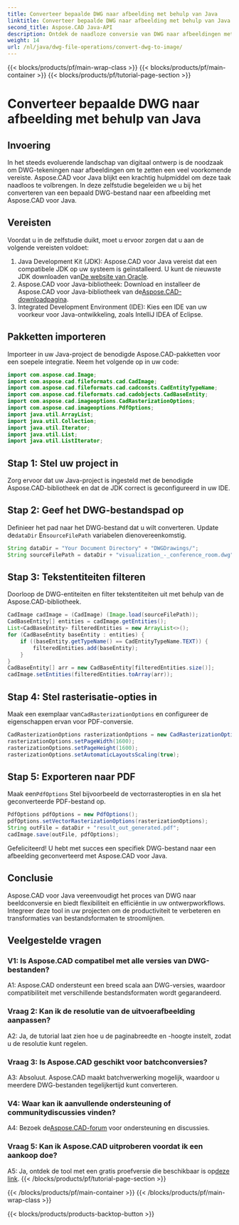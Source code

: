 ```yaml
---
title: Converteer bepaalde DWG naar afbeelding met behulp van Java
linktitle: Converteer bepaalde DWG naar afbeelding met behulp van Java
second_title: Aspose.CAD Java-API
description: Ontdek de naadloze conversie van DWG naar afbeeldingen met Aspose.CAD voor Java. Volg onze stapsgewijze handleiding voor efficiënte transformaties van bestandsformaten.
weight: 14
url: /nl/java/dwg-file-operations/convert-dwg-to-image/
---
```


{{< blocks/products/pf/main-wrap-class >}}
{{< blocks/products/pf/main-container >}}
{{< blocks/products/pf/tutorial-page-section >}}

# Converteer bepaalde DWG naar afbeelding met behulp van Java

## Invoering

In het steeds evoluerende landschap van digitaal ontwerp is de noodzaak om DWG-tekeningen naar afbeeldingen om te zetten een veel voorkomende vereiste. Aspose.CAD voor Java blijkt een krachtig hulpmiddel om deze taak naadloos te volbrengen. In deze zelfstudie begeleiden we u bij het converteren van een bepaald DWG-bestand naar een afbeelding met Aspose.CAD voor Java.

## Vereisten

Voordat u in de zelfstudie duikt, moet u ervoor zorgen dat u aan de volgende vereisten voldoet:
1.  Java Development Kit (JDK): Aspose.CAD voor Java vereist dat een compatibele JDK op uw systeem is geïnstalleerd. U kunt de nieuwste JDK downloaden van[De website van Oracle](https://www.oracle.com/java/technologies/javase-downloads.html).
2.  Aspose.CAD voor Java-bibliotheek: Download en installeer de Aspose.CAD voor Java-bibliotheek van de[Aspose.CAD-downloadpagina](https://releases.aspose.com/cad/java/).
3. Integrated Development Environment (IDE): Kies een IDE van uw voorkeur voor Java-ontwikkeling, zoals IntelliJ IDEA of Eclipse.

## Pakketten importeren

Importeer in uw Java-project de benodigde Aspose.CAD-pakketten voor een soepele integratie. Neem het volgende op in uw code:

```java
import com.aspose.cad.Image;
import com.aspose.cad.fileformats.cad.CadImage;
import com.aspose.cad.fileformats.cad.cadconsts.CadEntityTypeName;
import com.aspose.cad.fileformats.cad.cadobjects.CadBaseEntity;
import com.aspose.cad.imageoptions.CadRasterizationOptions;
import com.aspose.cad.imageoptions.PdfOptions;
import java.util.ArrayList;
import java.util.Collection;
import java.util.Iterator;
import java.util.List;
import java.util.ListIterator;
```

## Stap 1: Stel uw project in

Zorg ervoor dat uw Java-project is ingesteld met de benodigde Aspose.CAD-bibliotheek en dat de JDK correct is geconfigureerd in uw IDE.

## Stap 2: Geef het DWG-bestandspad op

Definieer het pad naar het DWG-bestand dat u wilt converteren. Update de`dataDir` En`sourceFilePath` variabelen dienovereenkomstig.

```java
String dataDir = "Your Document Directory" + "DWGDrawings/";
String sourceFilePath = dataDir + "visualization_-_conference_room.dwg";
```

## Stap 3: Tekstentiteiten filteren

Doorloop de DWG-entiteiten en filter tekstentiteiten uit met behulp van de Aspose.CAD-bibliotheek.

```java
CadImage cadImage = (CadImage) (Image.load(sourceFilePath));
CadBaseEntity[] entities = cadImage.getEntities();
List<CadBaseEntity> filteredEntities = new ArrayList<>();
for (CadBaseEntity baseEntity : entities) {
    if ((baseEntity.getTypeName() == CadEntityTypeName.TEXT)) {
        filteredEntities.add(baseEntity);
    }
}
CadBaseEntity[] arr = new CadBaseEntity[filteredEntities.size()];
cadImage.setEntities(filteredEntities.toArray(arr));
```

## Stap 4: Stel rasterisatie-opties in

 Maak een exemplaar van`CadRasterizationOptions` en configureer de eigenschappen ervan voor PDF-conversie.

```java
CadRasterizationOptions rasterizationOptions = new CadRasterizationOptions();
rasterizationOptions.setPageWidth(1600);
rasterizationOptions.setPageHeight(1600);
rasterizationOptions.setAutomaticLayoutsScaling(true);
```

## Stap 5: Exporteren naar PDF

 Maak een`PdfOptions` Stel bijvoorbeeld de vectorrasteropties in en sla het geconverteerde PDF-bestand op.

```java
PdfOptions pdfOptions = new PdfOptions();
pdfOptions.setVectorRasterizationOptions(rasterizationOptions);
String outFile = dataDir + "result_out_generated.pdf";
cadImage.save(outFile, pdfOptions);
```

Gefeliciteerd! U hebt met succes een specifiek DWG-bestand naar een afbeelding geconverteerd met Aspose.CAD voor Java.

## Conclusie

Aspose.CAD voor Java vereenvoudigt het proces van DWG naar beeldconversie en biedt flexibiliteit en efficiëntie in uw ontwerpworkflows. Integreer deze tool in uw projecten om de productiviteit te verbeteren en transformaties van bestandsformaten te stroomlijnen.

## Veelgestelde vragen

### V1: Is Aspose.CAD compatibel met alle versies van DWG-bestanden?

A1: Aspose.CAD ondersteunt een breed scala aan DWG-versies, waardoor compatibiliteit met verschillende bestandsformaten wordt gegarandeerd.

### Vraag 2: Kan ik de resolutie van de uitvoerafbeelding aanpassen?

A2: Ja, de tutorial laat zien hoe u de paginabreedte en -hoogte instelt, zodat u de resolutie kunt regelen.

### Vraag 3: Is Aspose.CAD geschikt voor batchconversies?

A3: Absoluut. Aspose.CAD maakt batchverwerking mogelijk, waardoor u meerdere DWG-bestanden tegelijkertijd kunt converteren.

### V4: Waar kan ik aanvullende ondersteuning of communitydiscussies vinden?

 A4: Bezoek de[Aspose.CAD-forum](https://forum.aspose.com/c/cad/19) voor ondersteuning en discussies.

### Vraag 5: Kan ik Aspose.CAD uitproberen voordat ik een aankoop doe?

 A5: Ja, ontdek de tool met een gratis proefversie die beschikbaar is op[deze link](https://releases.aspose.com/).
{{< /blocks/products/pf/tutorial-page-section >}}

{{< /blocks/products/pf/main-container >}}
{{< /blocks/products/pf/main-wrap-class >}}

{{< blocks/products/products-backtop-button >}}
